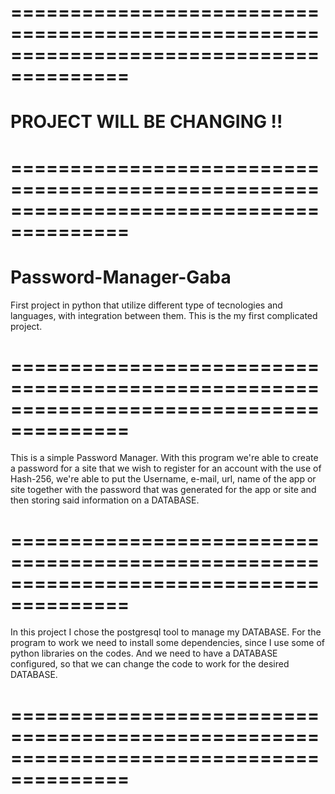 # ========================================================================================
# PROJECT WILL BE CHANGING !!
# ========================================================================================
# Password-Manager-Gaba
First project in python that utilize different type of tecnologies and languages, with integration between them. This is the my first complicated project.
# ========================================================================================
This is a simple Password Manager. With this program we're able to create a password for a site that we wish to register for an account with the use of Hash-256, we're able to put the Username, e-mail, url, name of the app or site together with the password that was generated for the app or site and then storing said information on a DATABASE.
# ========================================================================================
In this project I chose the postgresql tool to manage my DATABASE. For the program to work we need to install some dependencies, since I use some of python libraries on the codes.
And we need to have a DATABASE configured, so that we can change the code to work for the desired DATABASE.
# ========================================================================================

